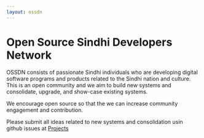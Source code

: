 ```yaml
---
layout: ossdn
---
```



# Open Source Sindhi Developers Network

OSSDN consists of passionate Sindhi individuals who are developing digital software programs and products related to the Sindhi nation and culture. This is an open community and we aim to build new systems and consolidate, upgrade, and show-case existing systems.
 
We encourage open source so that the we can increase community engagement and contribution. 

Please submit all ideas related to new systems and consolidation usin github issues at [Projects](https://github.com/OSSDN/Projects/issues)

